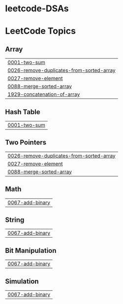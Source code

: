 # leetcode-DSAs
<!---LeetCode Topics Start-->
# LeetCode Topics
## Array
|  |
| ------- |
| [0001-two-sum](https://github.com/Adit20/leetcode-DSAs/tree/master/0001-two-sum) |
| [0026-remove-duplicates-from-sorted-array](https://github.com/Adit20/leetcode-DSAs/tree/master/0026-remove-duplicates-from-sorted-array) |
| [0027-remove-element](https://github.com/Adit20/leetcode-DSAs/tree/master/0027-remove-element) |
| [0088-merge-sorted-array](https://github.com/Adit20/leetcode-DSAs/tree/master/0088-merge-sorted-array) |
| [1929-concatenation-of-array](https://github.com/Adit20/leetcode-DSAs/tree/master/1929-concatenation-of-array) |

## Hash Table
|  |
| ------- |
| [0001-two-sum](https://github.com/Adit20/leetcode-DSAs/tree/master/0001-two-sum) |

## Two Pointers
|  |
| ------- |
| [0026-remove-duplicates-from-sorted-array](https://github.com/Adit20/leetcode-DSAs/tree/master/0026-remove-duplicates-from-sorted-array) |
| [0027-remove-element](https://github.com/Adit20/leetcode-DSAs/tree/master/0027-remove-element) |
| [0088-merge-sorted-array](https://github.com/Adit20/leetcode-DSAs/tree/master/0088-merge-sorted-array) |

## Math
|  |
| ------- |
| [0067-add-binary](https://github.com/Adit20/leetcode-DSAs/tree/master/0067-add-binary) |

## String
|  |
| ------- |
| [0067-add-binary](https://github.com/Adit20/leetcode-DSAs/tree/master/0067-add-binary) |

## Bit Manipulation
|  |
| ------- |
| [0067-add-binary](https://github.com/Adit20/leetcode-DSAs/tree/master/0067-add-binary) |

## Simulation
|  |
| ------- |
| [0067-add-binary](https://github.com/Adit20/leetcode-DSAs/tree/master/0067-add-binary) |
<!---LeetCode Topics End-->
